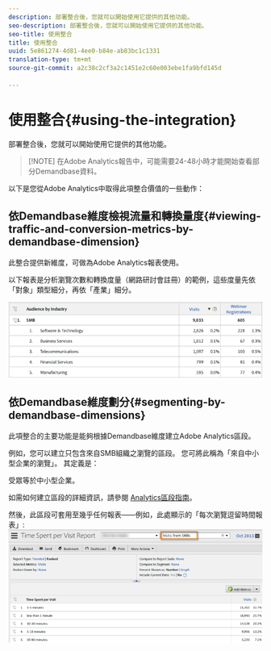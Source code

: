 ```yaml
---
description: 部署整合後，您就可以開始使用它提供的其他功能。
seo-description: 部署整合後，您就可以開始使用它提供的其他功能。
seo-title: 使用整合
title: 使用整合
uuid: 5e861274-4d81-4ee0-b84e-ab83bc1c1331
translation-type: tm+mt
source-git-commit: a2c38c2cf3a2c1451e2c60e003ebe1fa9bfd145d

---
```



# 使用整合{#using-the-integration}

部署整合後，您就可以開始使用它提供的其他功能。

> [!NOTE] 在Adobe Analytics報告中，可能需要24-48小時才能開始查看部分Demandbase資料。

以下是您從Adobe Analytics中取得此項整合價值的一些動作：

## 依Demandbase維度檢視流量和轉換量度{#viewing-traffic-and-conversion-metrics-by-demandbase-dimension}

此整合提供新維度，可做為Adobe Analytics報表使用。

以下報表是分析瀏覽次數和轉換度量（網路研討會註冊）的範例，這些度量先依「對象」類型細分，再依「產業」細分。

![](assets/metrics_db_dimensions.png)

## 依Demandbase維度劃分{#segmenting-by-demandbase-dimensions}

此項整合的主要功能是能夠根據Demandbase維度建立Adobe Analytics區段。

例如，您可以建立只包含來自SMB組織之瀏覽的區段。 您可將此稱為「來自中小型企業的瀏覽」。 其定義是：

受眾等於中小型企業。

如需如何建立區段的詳細資訊，請參閱 [Analytics區段指南](https://marketing.adobe.com/resources/help/en_US/analytics/segment/)。

然後，此區段可套用至幾乎任何報表——例如，此處顯示的「每次瀏覽逗留時間報表」: ![](assets/segment_applied_report.png)
